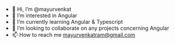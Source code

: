 - 👋 Hi, I’m @mayurvenkat
- 👀 I’m interested in Angular
- 🌱 I’m currently learning Angular & Typescript
- 💞️ I’m looking to collaborate on any projects concerning Angular
- 📫 How to reach me mayurvenkatram@gmail.com

<!---
mayurvenkat/mayurvenkat is a ✨ special ✨ repository because its `README.md` (this file) appears on your GitHub profile.
You can click the Preview link to take a look at your changes.
--->
